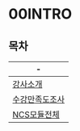# 00INTRO

목차
---
|-|
|-|
|[강사소개](https://national-web-funding-lecture.github.io/00_INTRO/)|
|[수강만족도조사](./documnet/doc)|
|[NCS모듈전체](./documnet/ncs)|
